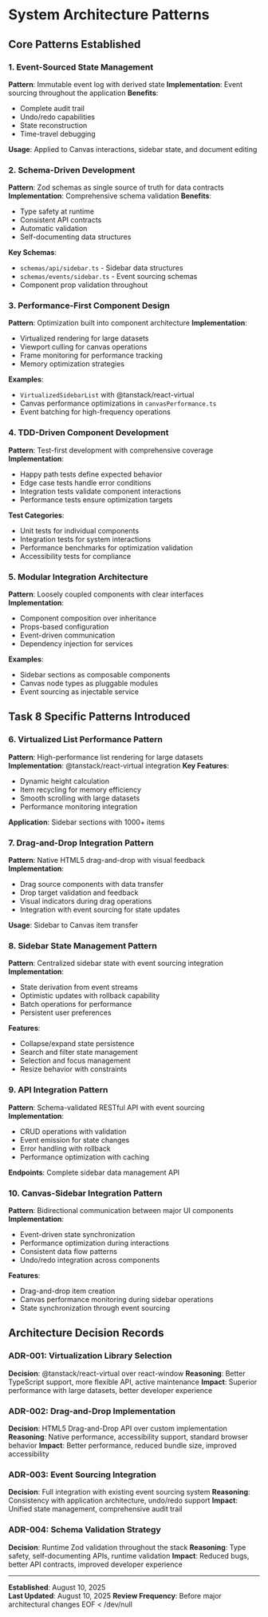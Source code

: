 # System Architecture Patterns

## Core Patterns Established

### 1. Event-Sourced State Management

**Pattern**: Immutable event log with derived state
**Implementation**: Event sourcing throughout the application
**Benefits**: 
- Complete audit trail
- Undo/redo capabilities
- State reconstruction
- Time-travel debugging

**Usage**: Applied to Canvas interactions, sidebar state, and document editing

### 2. Schema-Driven Development  

**Pattern**: Zod schemas as single source of truth for data contracts
**Implementation**: Comprehensive schema validation
**Benefits**:
- Type safety at runtime
- Consistent API contracts
- Automatic validation
- Self-documenting data structures

**Key Schemas**:
- `schemas/api/sidebar.ts` - Sidebar data structures
- `schemas/events/sidebar.ts` - Event sourcing schemas
- Component prop validation throughout

### 3. Performance-First Component Design

**Pattern**: Optimization built into component architecture
**Implementation**: 
- Virtualized rendering for large datasets
- Viewport culling for canvas operations
- Frame monitoring for performance tracking
- Memory optimization strategies

**Examples**:
- `VirtualizedSidebarList` with @tanstack/react-virtual
- Canvas performance optimizations in `canvasPerformance.ts`
- Event batching for high-frequency operations

### 4. TDD-Driven Component Development

**Pattern**: Test-first development with comprehensive coverage
**Implementation**:
- Happy path tests define expected behavior
- Edge case tests handle error conditions
- Integration tests validate component interactions
- Performance tests ensure optimization targets

**Test Categories**:
- Unit tests for individual components
- Integration tests for system interactions
- Performance benchmarks for optimization validation
- Accessibility tests for compliance

### 5. Modular Integration Architecture

**Pattern**: Loosely coupled components with clear interfaces
**Implementation**:
- Component composition over inheritance
- Props-based configuration
- Event-driven communication
- Dependency injection for services

**Examples**:
- Sidebar sections as composable components
- Canvas node types as pluggable modules
- Event sourcing as injectable service

## Task 8 Specific Patterns Introduced

### 6. Virtualized List Performance Pattern

**Pattern**: High-performance list rendering for large datasets
**Implementation**: @tanstack/react-virtual integration
**Key Features**:
- Dynamic height calculation
- Item recycling for memory efficiency
- Smooth scrolling with large datasets
- Performance monitoring integration

**Application**: Sidebar sections with 1000+ items

### 7. Drag-and-Drop Integration Pattern

**Pattern**: Native HTML5 drag-and-drop with visual feedback
**Implementation**: 
- Drag source components with data transfer
- Drop target validation and feedback
- Visual indicators during drag operations
- Integration with event sourcing for state updates

**Usage**: Sidebar to Canvas item transfer

### 8. Sidebar State Management Pattern

**Pattern**: Centralized sidebar state with event sourcing integration
**Implementation**:
- State derivation from event streams
- Optimistic updates with rollback capability
- Batch operations for performance
- Persistent user preferences

**Features**:
- Collapse/expand state persistence
- Search and filter state management
- Selection and focus management
- Resize behavior with constraints

### 9. API Integration Pattern

**Pattern**: Schema-validated RESTful API with event sourcing
**Implementation**:
- CRUD operations with validation
- Event emission for state changes
- Error handling with rollback
- Performance optimization with caching

**Endpoints**: Complete sidebar data management API

### 10. Canvas-Sidebar Integration Pattern

**Pattern**: Bidirectional communication between major UI components
**Implementation**:
- Event-driven state synchronization
- Performance optimization during interactions
- Consistent data flow patterns
- Undo/redo integration across components

**Features**:
- Drag-and-drop item creation
- Canvas performance monitoring during sidebar operations
- State synchronization through event sourcing

## Architecture Decision Records

### ADR-001: Virtualization Library Selection
**Decision**: @tanstack/react-virtual over react-window
**Reasoning**: Better TypeScript support, more flexible API, active maintenance
**Impact**: Superior performance with large datasets, better developer experience

### ADR-002: Drag-and-Drop Implementation
**Decision**: HTML5 Drag-and-Drop API over custom implementation
**Reasoning**: Native performance, accessibility support, standard browser behavior
**Impact**: Better performance, reduced bundle size, improved accessibility

### ADR-003: Event Sourcing Integration
**Decision**: Full integration with existing event sourcing system
**Reasoning**: Consistency with application architecture, undo/redo support
**Impact**: Unified state management, comprehensive audit trail

### ADR-004: Schema Validation Strategy  
**Decision**: Runtime Zod validation throughout the stack
**Reasoning**: Type safety, self-documenting APIs, runtime validation
**Impact**: Reduced bugs, better API contracts, improved developer experience

---

**Established**: August 10, 2025  
**Last Updated**: August 10, 2025
**Review Frequency**: Before major architectural changes
EOF < /dev/null
